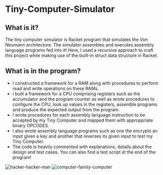 # Tiny-Computer-Simulator

## What is it?
The tiny computer simulator is Racket program that simulates the Von Neumann architecture. The simulator assembles and executes assembly language programs fed into it! Here, I used a recursive approach to craft this project while making use of the built-in struct data structure in Racket.

## What is in the program?
- I constructed a framework for a RAM along with procedures to perform read and write operations on these RAMs.
- I built a framework for a CPU comprising registers such as the accumulator and the program counter as well as wrote procedures to configure the CPU, look up values in the registers, assemble programs and produce the expected output from the program.
- I wrote procedures for each assembly language instruction to be accepted by my Tiny Computer and mapped them with approppriate binary OPCODES.
- I also wrote assembly language programs such as one the encrypts an input given a key and another that reverses its given input to test my Tiny Computer. 
- The code is heavily commented with explanations, details about the design and test cases. You can also find a test script at the end of the program!

![hacker-hacker-man](https://user-images.githubusercontent.com/50711847/174885749-d36d2507-f399-4c46-9de8-a0e056638b04.gif) ![computer-family-computer](https://user-images.githubusercontent.com/50711847/174885868-9c213bfe-4a4a-4b42-84f2-0998775fbb71.gif)

